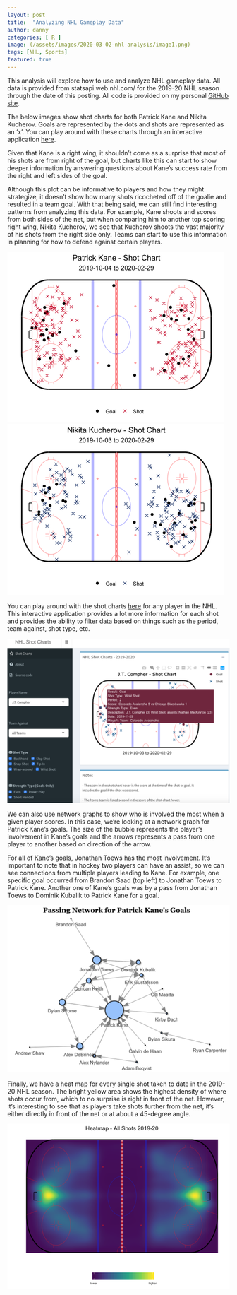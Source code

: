```yaml
---
layout: post
title:  "Analyzing NHL Gameplay Data"
author: danny
categories: [ R ]
image: (/assets/images/2020-03-02-nhl-analysis/image1.png)
tags: [NHL, Sports]
featured: true
---
```


This analysis will explore how to use and analyze NHL gameplay data.  All data is provided from statsapi.web.nhl.com/ for the 2019-20 NHL season through the date of this posting. All code is provided on my personal [GitHub site](https://github.com/danmalter/nhl_shot_charts).

The below images show shot charts for both Patrick Kane and Nikita Kucherov.  Goals are represented by the dots and shots are represented as an ‘x’.  You can play around with these charts through an interactive application [here](https://danmalter.shinyapps.io/NHLShotCharts/).

Given that Kane is a right wing, it shouldn’t come as a surprise that most of his shots are from right of the goal, but charts like this can start to show deeper information by answering questions about Kane’s success rate from the right and left sides of the goal. 

Although this plot can be informative to players and how they might strategize, it doesn’t show how many shots ricocheted off of the goalie and resulted in a team goal.  With that being said, we can still find interesting patterns from analyzing this data.  For example, Kane shoots and scores from both sides of the net, but when comparing him to another top scoring right wing, Nikita Kucherov, we see that Kucherov shoots the vast majority of his shots from the right side only.  Teams can start to use this information in planning for how to defend against certain players.

![plot of chunk unnamed-chunk-1](/assets/images/2020-03-02-nhl-analysis/image1.png)
![plot of chunk unnamed-chunk-2](/assets/images/2020-03-02-nhl-analysis/image2.png)

You can play around with the shot charts [here](https://danmalter.shinyapps.io/NHLShotCharts/) for any player in the NHL.  This interactive application provides a lot more information for each shot and provides the ability to filter data based on things such as the period, team against, shot type, etc.

![plot of chunk unnamed-chunk-3](/assets/images/2020-03-02-nhl-analysis/image3.png)

We can also use network graphs to show who is involved the most when a given player scores.  In this case, we’re looking at a network graph for Patrick Kane’s goals.  The size of the bubble represents the player’s involvement in Kane’s goals and the arrows represents a pass from one player to another based on direction of the arrow.  

For all of Kane’s goals, Jonathan Toews has the most involvement.  It’s important to note that in hockey two players can have an assist, so we can see connections from multiple players leading to Kane.  For example, one specific goal occurred from Brandon Saad (top left) to Jonathan Toews to Patrick Kane.  Another one of Kane’s goals was by a pass from Jonathan Toews to Dominik Kubalik to Patrick Kane for a goal.

![plot of chunk unnamed-chunk-4](/assets/images/2020-03-02-nhl-analysis/image4.png)

Finally, we have a heat map for every single shot taken to date in the 2019-20 NHL season.  The bright yellow area shows the highest density of where shots occur from, which to no surprise is right in front of the net.  However, it’s interesting to see that as players take shots further from the net, it’s either directly in front of the net or at about a 45-degree angle.

![plot of chunk unnamed-chunk-5](/assets/images/2020-03-02-nhl-analysis/image5.png)







